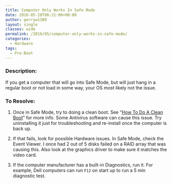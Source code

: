 ```yaml
---
title: Computer Only Works In Safe Mode
date: 2016-05-28T06:21:00+00:00
author: gerryw1389
layout: single
classes: wide
permalink: /2016/05/computer-only-works-in-safe-mode/
categories:
  - Hardware
tags:
  - Pre-Boot
---
```

<!--more-->

### Description:

If you get a computer that will go into Safe Mode, but will just hang in a regular boot or not load in some way, your OS most likely not the issue.

### To Resolve:

1. Once in Safe Mode, try to doing a clean boot. See &#8220;[How To Do A Clean Boot](https://automationadmin.com/2016/05/how-to-do-a-clean-boot/)&#8221; for more info. Some Antivirus software can cause this issue. Try uninstalling it just for troubleshooting and re-install once the computer is back up.

2. If that fails, look for possible Hardware issues. In Safe Mode, check the Event Viewer. I once had 2 out of 5 disks failed on a RAID array that was causing this. Also look at the graphics driver to make sure it matches the video card.

3. If the computer manufacturer has a built-in Diagnostics, run it. For example, Dell computers can run `F12` on start up to run a 5 min diagnostic test.